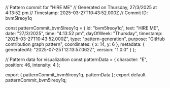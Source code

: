 // Pattern commit for "HIRE ME"
// Generated on Thursday, 27/3/2025 at 4:13:52 pm
// Timestamp: 2025-03-27T10:43:52.000Z
// Commit ID: bvm5lreoy1q

const patternCommit_bvm5lreoy1q = {
  id: "bvm5lreoy1q",
  text: "HIRE ME",
  date: "27/3/2025",
  time: "4:13:52 pm",
  dayOfWeek: "Thursday",
  timestamp: "2025-03-27T10:43:52.000Z",
  type: "pattern-generation",
  purpose: "GitHub contribution graph pattern",
  coordinates: {
    x: 14,
    y: 6
  },
  metadata: {
    generatedAt: "2025-07-25T12:13:57.062Z",
    version: "1.0.0"
  }
};

// Pattern data for visualization
const patternData = {
  character: "E",
  position: 46,
  intensity: 4
};

export { patternCommit_bvm5lreoy1q, patternData };
export default patternCommit_bvm5lreoy1q;
